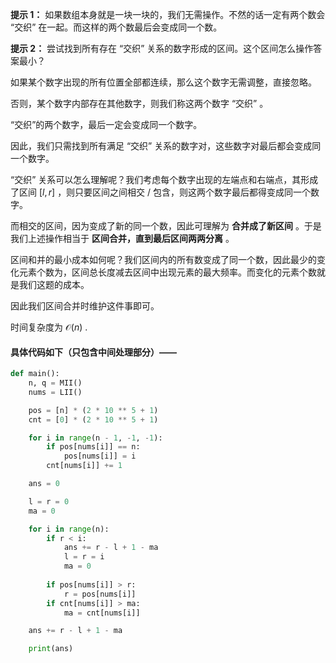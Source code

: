 **提示 1：** 如果数组本身就是一块一块的，我们无需操作。不然的话一定有两个数会 “交织” 在一起。而这样的两个数最后会变成同一个数。

**提示 2：** 尝试找到所有存在 “交织” 关系的数字形成的区间。这个区间怎么操作答案最小？

如果某个数字出现的所有位置全部都连续，那么这个数字无需调整，直接忽略。

否则，某个数字内部存在其他数字，则我们称这两个数字 “交织” 。

“交织”的两个数字，最后一定会变成同一个数字。

因此，我们只需找到所有满足 “交织” 关系的数字对，这些数字对最后都会变成同一个数字。

“交织” 关系可以怎么理解呢？我们考虑每个数字出现的左端点和右端点，其形成了区间 $[l, r]$ ，则只要区间之间相交 / 包含，则这两个数字最后都得变成同一个数字。

而相交的区间，因为变成了新的同一个数，因此可理解为 **合并成了新区间** 。于是我们上述操作相当于 **区间合并，直到最后区间两两分离** 。

区间和并的最小成本如何呢？我们区间内的所有数变成了同一个数，因此最少的变化元素个数为，区间总长度减去区间中出现元素的最大频率。而变化的元素个数就是我们这题的成本。

因此我们区间合并时维护这件事即可。

时间复杂度为 $\mathcal{O}(n)$ .

#### 具体代码如下（只包含中间处理部分）——

```Python []
def main():
    n, q = MII()
    nums = LII()

    pos = [n] * (2 * 10 ** 5 + 1)
    cnt = [0] * (2 * 10 ** 5 + 1)

    for i in range(n - 1, -1, -1):
        if pos[nums[i]] == n:
            pos[nums[i]] = i
        cnt[nums[i]] += 1

    ans = 0

    l = r = 0
    ma = 0

    for i in range(n):
        if r < i:
            ans += r - l + 1 - ma
            l = r = i
            ma = 0
        
        if pos[nums[i]] > r:
            r = pos[nums[i]]
        if cnt[nums[i]] > ma:
            ma = cnt[nums[i]]

    ans += r - l + 1 - ma

    print(ans)
```